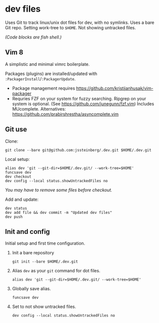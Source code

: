 # dev files

Uses Git to track linux/unix dot files for dev, with no symlinks. Uses a bare Git repo. Setting work-tree to `$HOME`. Not showing untracked files.

*(Code blocks are fish shell.)*

## Vim 8

A simplistic and minimal vimrc boilerplate.

Packages (plugins) are installed/updated with `:PackagerInstall`/`:PackagerUpdate`.

- Package management requires https://github.com/kristijanhusak/vim-packager
- Requries FZF on your system for fuzzy searching. Ripgrep on your system is optional. (See https://github.com/junegunn/fzf.vim)
	Includes MUcomplete. Alternatives: https://github.com/prabirshrestha/asyncomplete.vim

## Git use

Clone:

```fish
git clone --bare git@github.com:jssteinberg/.dev.git $HOME/.dev.git
```

Local setup:

```fish
alias dev 'git --git-dir=$HOME/.dev.git/ --work-tree=$HOME'
funcsave dev
dev checkout
dev config --local status.showUntrackedFiles no
```

*You may have to remove some files before checkout.*

Add and update:

```fish
dev status
dev add file && dev commit -m "Updated dev files"
dev push
```

## Init and config

Initial setup and first time configuration.

1. Init a bare repository

	```fish
	git init --bare $HOME/.dev.git
	```

2. Alias `dev` as your `git` command for dot files.

	```fish
	alias dev 'git --git-dir=$HOME/.dev.git/ --work-tree=$HOME'
	```

3. Globally save alias.

	```fish
	funcsave dev
	```

4. Set to not show untracked files.

	```fish
	dev config --local status.showUntrackedFiles no
	```
